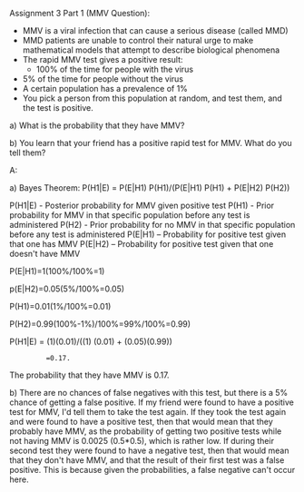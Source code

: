Assignment 3 Part 1 (MMV Question):
  
  - MMV is a viral infection that can cause a serious disease (called MMD)
- MMD patients are unable to control their natural urge to make mathematical models that attempt to describe biological phenomena
- The rapid MMV test gives a positive result:
  - 100% of the time for people with the virus
- 5% of the time for people without the virus
- A certain population has a prevalence of 1%
- You pick a person from this population at random, and test them, and the test is positive.

a) What is the probability that they have MMV?
  
  b) You learn that your friend has a positive rapid test for MMV. What do you tell them?
  

A:
  
  a) Bayes Theorem: P(H1|E) = P(E|H1) P(H1)/(P(E|H1) P(H1) + P(E|H2) P(H2))
  
  P(H1|E) - Posterior probability for MMV given positive test
P(H1) - Prior probability for MMV in that specific population before any test is administered
P(H2) - Prior probability for no MMV in that specific population before any test is administered
P(E|H1) – Probability for positive test given that one has MMV
P(E|H2) – Probability for positive test given that one doesn't have MMV

P(E|H1)=1(100%/100%=1)

p(E|H2)=0.05(5%/100%=0.05)

P(H1)=0.01(1%/100%=0.01)

P(H2)=0.99(100%-1%)/100%=99%/100%=0.99)

P(H1|E) = (1)(0.01)/((1) (0.01) + (0.05)(0.99))

             =0.17.

The probability that they have MMV is 0.17.

b) There are no chances of false negatives with this test, but there is a 5% chance of getting a false positive. 
If my friend were found to have a positive test for MMV, I'd tell them to take the test again. If they took the 
test again and were found to have a positive test, then that would mean that they probably have MMV, as the probability 
of getting two positive tests while not having MMV is 0.0025 (0.5*0.5), which is rather low. If during their second test
they were found to have a negative test, then that would mean that they don't have MMV, and that the result of their 
first test was a false positive. This is because given the probabilities, a false negative can't occur here.